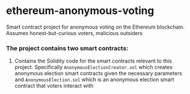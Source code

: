 
# ethereum-anonymous-voting

Smart contract project for anonymous voting on the Ethereum blockchain.
Assumes honest-but-curious voters, malicious outsiders

### The project contains two smart contracts:
 1. Contains the Solidity code for the smart contracts relevant to this project. Specifically `AnonymousElectionCreator.sol` which creates anonymous election smart contracts given the necessary parameters and `AnonymousElection.sol` which is an anonymous election smart contract that voters interact with
